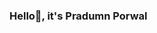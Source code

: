 ### Hello👋, it's Pradumn Porwal 

<!--
**pradumnporwal13/pradumnporwal13** is a ✨ _special_ ✨ repository because its `README.md` (this file) appears on your GitHub profile.

Here are some ideas to get you started:

- 🔭 I’m currently working on learning Programming
- 🌱 I’m currently learning Anroid flutter development
- 👯 I’m looking to collaborate on my project
- 🤔 I’m looking for help with my portfolio's documentation
- 💬 Ask me about nothing
- 📫 How to reach me: mail me on pradumnporwal@gmail.com
- 😄 Pronouns: He/His
- ⚡ Fun fact: my life playing with me 
-->
